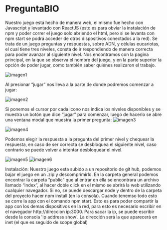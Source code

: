 # PreguntaBIO

Nuestro juego está hecho de manera web, el mismo fue hecho con Javascript y levantado con ReactJS (esto es para obviar la instalación de npm y poder correr el juego solo abriendo el html, pero si se levanta con npm start se podrá acceder de otros dispositivos conectados a la red). Se trata de un juego  preguntas y respuestas, sobre ADN, y células eucariotas, el cual tiene  tres niveles, consta de ir respondiendo de manera correcta para poder avanzar al siguiente nivel. 
Nos encontramos con la pagina principal, en la que se observa el nombre del juego, y en la parte superior la opción de poder jugar, como también saber quiénes realizaron el trabajo.

![imagen1](https://user-images.githubusercontent.com/31372437/81455641-287a0b00-9166-11ea-8439-03ecbcb74e38.jpeg)

Al presionar “jugar” nos lleva a la parte de donde podremos comenzar a jugar:

![imagen2](https://user-images.githubusercontent.com/31372437/81455650-2e6fec00-9166-11ea-8336-1752f1127ba2.jpeg)

Si ponemos el cursor por cada icono nos indica los niveles disponibles y se muestra un botón que dice “jugar” para comenzar, luego de hacerlo se abre una ventana modal que muestra la primer pregunta:
![imagen3](https://user-images.githubusercontent.com/31372437/81455652-2fa11900-9166-11ea-801c-d42bc821d1d8.jpeg)

![imagen4](https://user-images.githubusercontent.com/31372437/81455660-32037300-9166-11ea-8715-200d8719cb3f.jpeg)

Podemos elegir la respuesta a la pregunta del primer nivel y chequear la respuesta, en caso de ser correcta se desbloquea el siguiente nivel, caso contrario se puede volver a intentar desbloquear el nivel.

![imagen5](https://user-images.githubusercontent.com/31372437/81455666-3465cd00-9166-11ea-9315-939ea6bf4598.jpeg)
![imagen6](https://user-images.githubusercontent.com/31372437/81455668-362f9080-9166-11ea-8d60-62fe9fecc2e3.jpeg)


Instalación:
Nuestro juego esta subido a un repositorio de git hub,  podemos bajar el juego en un .zip y descomprimirlo. En la carpeta general podemos encontrar la carpeta “public” que al entrar en ella se encontrara un archivo llamado “index”, al hacer doble click en el mismo se abrirá la web utilizando cualquier navegador. Si no, se puede descargar node y dentro de la  carpeta del proyecto hacer npm install (en la consola). Cuando tenemso todo esto se corre la app con el comando npm start. Esto es para poder compartir la app con los demas dispositivos en  la red, para esto es necesario escribir en el navegador http://direccion ip:3000.
Para sacar la ip, se puede escribir desde la consola 'ip address show'. La dirección será la que aparecerá en inet (el que es seguido de scope global)

